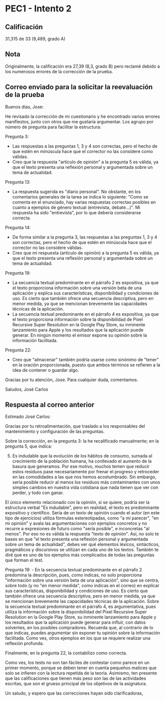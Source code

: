 # PEC1 - Intento 2

## Calificación

31,315 de 33 (9,489, grado A)

## Nota

Originalmente, la calificación era 27,39 (8,3, grado B) pero reclamé debido a los numerosos errores de la corrección de la prueba.

## Correo enviado para la solicitar la reevaluación de la prueba

Buenos días, Jose:

He revisado la corrección de mi cuestionario y he encontrado varios errores manifiestos, junto con otros que me gustaría argumentar. Los agrupo por número de pregunta para facilitar la estructura:

Pregunta 3:
- Las respuestas a las preguntas 1, 3 y 4 son correctas, pero el hecho de que estén en minúscula hace que el corrector no las considere como válidas.
- Creo que la respuesta "artículo de opinión" a la pregunta 5 es válida, ya que el texto presenta una reflexión personal y argumentada sobre un tema de actualidad.

Pregunta 13:
- La respuesta sugerida es "diario personal". No obstante, en los comentarios generales de la tarea se indica lo siguiente: "Como se comenta en el enunciado, hay varias respuestas correctas posibles en cuanto a ejemplos de género textual (entrevista, debate…)". Mi respuesta ha sido "entrevista", por lo que debería considerarse correcta.

Pregunta 14:
- De forma similar a la pregunta 3, las respuestas a las preguntas 1, 3 y 4 son correctas, pero el hecho de que estén en minúscula hace que el corrector no las considere válidas.
- Creo que mi respuesta (artículo de opinión) a la pregunta 5 es válida, ya que el texto presenta una reflexión personal y argumentada sobre un tema de actualidad.

Pregunta 19:
- La secuencia textual predominante en el párrafo 2 es expositiva, ya que el texto proporciona información sobre una versión beta de una aplicación y explica sus características, disponibilidad y condiciones de uso. Es cierto que también ofrece una secuencia descriptiva, pero en menor medida, ya que se mencionan brevemente las capacidades técnicas de la aplicación.
- La secuencia textual predominante en el párrafo 4 es expositiva, ya que el texto proporciona información sobre la disponibilidad de Pixel Recursive Super Resolution en la Google Play Store, su inminente lanzamiento para Apple y los resultados que la aplicación puede generar. En ningún momento el emisor expone su opinión sobre la información facilitada.

Pregunta 22:
- Creo que "almacenar" también podría usarse como sinónimo de "tener" en la oración proporcionada, puesto que ambos términos se refieren a la idea de contener o guardar algo.

Gracias por tu atención, Jose. Para cualquier duda, comentamos.

Saludos,
José Carlos

## Respuesta al correo anterior

Estimado José Carlos:

Gracias por tu retroalimentación, que traslado a los responsables del mantenimiento y configuración de las preguntas.  

Sobre la corrección, en la pregunta 3: la he recalificado manualmente; en la pregunta 5, que indica:

5. Es indudable que la evolución de los hábitos de consumo, sumada al crecimiento de la población humana, ha conllevado el aumento de la basura que generamos. Por ese motivo, muchos temen que reducir estos residuos pase necesariamente por frenar el progreso y retroceder en las comodidades a las que nos hemos acostumbrado. Sin embargo, sería posible reducir al menos los residuos más contaminantes con unos simples cambios en nuestra vida cotidiana que nada tienen que ver con perder, y todo con ganar.

El único elemento relacionado con la opinión, si se quiere, podría ser la estructura verbal "Es indudable", pero en realidad, el texto es predominante expositivo y científico. Sería de un texto de opinión cuando el autor (en este tipo de ejercicios) utiliza fórmulas estereotipadas, como "a mi parecer", "en mi opinión" y avala las argumentaciones con ejemplos concretos y no recurre a expresiones de futuro como "sería posible", e inconcretas "al menos". Por eso no es válida la respuesta "texto de opinión". Así, no solo te bases en que "el texto presenta una reflexión personal y argumentada sobre un tema de actualidad", debes ver qué elementos léxicos, sintácticos, pragmáticos y discursivos se utilizan en cada uno de los textos. También te diré que es uno de los ejemplos más complicados de todas las preguntas que forman el test.

Pregunta 19: - En la secuencia textual predominante en el párrafo 2 predomina la descripción, pues, como indicas, no solo proporciona "información sobre una versión beta de una aplicación", sino que se centra, sobre todo (y no "en menor medida", como indicas en el correo) en explicar sus características, disponibilidad y condiciones de uso. Es cierto que también ofrece una secuencia descriptiva, pero en menor medida, ya que se mencionan brevemente las capacidades técnicas de la aplicación. Sobre la secuencia textual predominante en el párrafo 4, es argumentativa, pues utiliza la información sobre la disponibilidad del Pixel Recursive Super Resolution en la Google Play Store, su inminente lanzamiento para Apple y los resultados que la aplicación puede generar para influir, con datos solventes, en los posibles compradores. Recuerda que, al contrario de lo que indicas, puedes argumentar sin exponer tu opinión sobre la información facilitada. Como ves, otros ejemplos en los que se requiere realizar una reflexión profunda.

Finalmente, en la pregunta 22, la contabilizo como correcta.

Como ves, los tests no son tan fáciles de contestar como parece en un primer momento, porque se deben tener en cuenta pequeños matices que solo se infieren con la lectura repetida de la teoría. Asimismo, ten presente que las calificaciones que tienen más peso son las de las actividades escritas, que son el grueso principal de los objetivos de la asignatura.

Un saludo, y espero que las correcciones hayan sido clarificadoras,